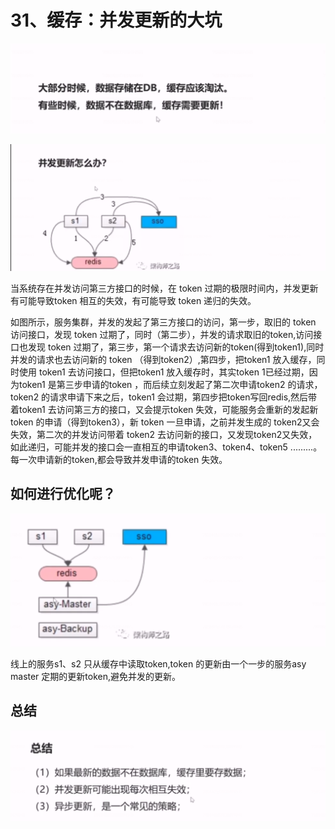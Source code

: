 # 31、缓存：并发更新的大坑



![1657036975652](31、缓存：并发更新的大坑.assets/1657036975652.png)

![1657037350777](31、缓存：并发更新的大坑.assets/1657037350777.png)



当系统存在并发访问第三方接口的时候，在 token 过期的极限时间内，并发更新有可能导致token 相互的失效，有可能导致 token 递归的失效。 

如图所示，服务集群，并发的发起了第三方接口的访问，第一步，取旧的 token 访问接口，发现 token 过期了，同时（第二步），并发的请求取旧的token,访问接口也发现 token 过期了，第三步，第一个请求去访问新的token(得到token1),同时并发的请求也去访问新的 token （得到token2）,第四步，把token1 放入缓存，同时使用 token1 去访问接口，但把token1 放入缓存时，其实token 1已经过期，因为token1 是第三步申请的token ，而后续立刻发起了第二次申请token2 的请求，token2 的请求申请下来之后，token1 会过期，第四步把token写回redis,然后带着token1 去访问第三方的接口，又会提示token 失效，可能服务会重新的发起新token 的申请（得到token3），新 token 一旦申请，之前并发生成的 token2又会失效，第二次的并发访问带着 token2 去访问新的接口，又发现token2又失效，如此递归，可能并发的接口会一直相互的申请token3、token4、token5 .........。每一次申请新的token,都会导致并发申请的token 失效。

## 如何进行优化呢？

![1657038640243](31、缓存：并发更新的大坑.assets/1657038640243.png)



线上的服务s1、s2 只从缓存中读取token,token 的更新由一个一步的服务asy master 定期的更新token,避免并发的更新。



## 总结

![1657038954682](31、缓存：并发更新的大坑.assets/1657038954682.png)



